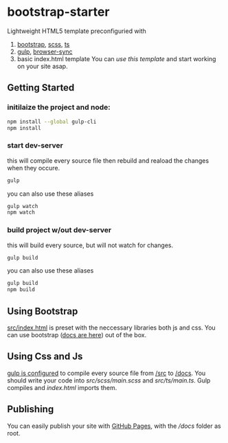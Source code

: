 # bootstrap-starter
Lightweight HTML5 template preconfiguried with
1. [bootstrap](https://getbootstrap.com/ "bootstrap"), [scss](https://sass-lang.com/ "scss"), [ts](https://www.typescriptlang.org/ "ts")
2. [gulp](https://gulpjs.com/ "gulp"), [browser-sync](https://www.browsersync.io/ "browser-sync")
3. basic index.html template
You can *use this template* and start working on your site asap.
## Getting Started
### initilaize the project and node:
```bash
npm install --global gulp-cli
npm install
```
### start dev-server
this will compile every source file then rebuild and reaload the changes when they occure.
```bash
gulp
```
you can also use these aliases
```bash
gulp watch
npm watch
```
### build project w/out dev-server
this will build every source, but will not watch for changes.
```bash
gulp build
```
you can also use these aliases
```bash
gulp build
npm build
```
## Using Bootstrap
[src/index.html](https://github.com/b-o-mbie/bootstrap-starter/blob/master/src/index.html) is preset with the neccessary libraries both js and css.
You can use bootstrap ([docs are here](https://getbootstrap.com/docs/4.5/components/alerts/)) out of the box.
## Using Css and Js
[gulp is configured](https://github.com/b-o-mbie/bootstrap-starter/blob/master/gulpfile.js "gulp is configured") to compile every source file from [/src](https://github.com/b-o-mbie/bootstrap-starter/tree/master/src) to [/docs](https://github.com/b-o-mbie/bootstrap-starter/tree/master/docs).
You should write your code into *src/scss/main.scss* and *src/ts/main.ts*. Gulp compiles and *index.html* imports them.
## Publishing
You can easily publish your site with [GitHub Pages](https://pages.github.com/ "GitHub Pages"), with the */docs* folder as root.